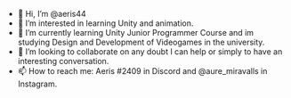 - 👋 Hi, I’m @aeris44
- 👀 I’m interested in learning Unity and animation.
- 🌱 I’m currently learning Unity Junior Programmer Course and im studying Design and Development of Videogames in the university.
- 💞️ I’m looking to collaborate on any doubt I can help or simply to have an interesting conversation.
- 📫 How to reach me: Aeris #2409 in Discord and @aure_miravalls in Instagram.

<!---
aeris44/aeris44 is a ✨ special ✨ repository because its `README.md` (this file) appears on your GitHub profile.
You can click the Preview link to take a look at your changes.
--->
